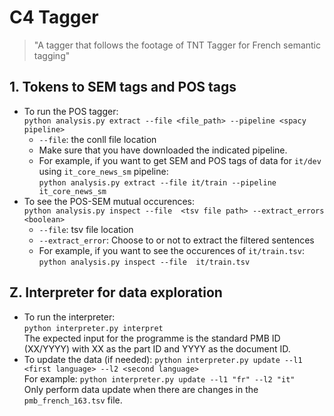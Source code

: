 # C4 Tagger
> "A tagger that follows the footage of TNT Tagger for French semantic tagging"
## 1. Tokens to SEM tags and POS tags
- To run the POS tagger: <br/>
`python analysis.py extract --file <file_path> --pipeline <spacy pipeline>`<br>
  - `--file`: the conll file location <br/>
  - Make sure that you have downloaded the indicated pipeline. <br/>
  - For example, if you want to get SEM and POS tags of data for `it/dev` using `it_core_news_sm` pipeline:<br>
  `python analysis.py extract --file it/train --pipeline it_core_news_sm`
- To see the POS-SEM mutual occurences: <br/>
`python analysis.py inspect --file  <tsv file path> --extract_errors <boolean>`<br/>
  - `--file`: tsv file location
  - `--extract_error`: Choose to or not to extract the filtered sentences<br/>
  - For example, if you want to see the occurences of `it/train.tsv`:<br/>
  `python analysis.py inspect --file  it/train.tsv`

## Z. Interpreter for data exploration
- To run the interpreter: 
<br/>`python interpreter.py interpret`<br/>
The expected input for the programme is the standard PMB ID (XX/YYYY) with XX as the part ID and YYYY as the document ID.
- To update the data (if needed): `python interpreter.py update --l1 <first language> --l2 <second language>`<br/>
For example: `python interpreter.py update --l1 "fr" --l2 "it"` <br/>
Only perform data update when there are changes in the `pmb_french_163.tsv` file.

